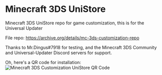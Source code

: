# Minecraft 3DS UniStore
Minecraft 3DS UniStore repo for game customization, this is for the Universal Updater

File repo: https://archive.org/details/mc-3ds-customization-repo

Thanks to Mr.Dingus#7918 for testing, and the Minecraft 3DS Community and Universal-Updater Discord servers for support.

Oh, here's a QR code for installation:
![Minecraft 3DS Customization UniStore QR Code]()
